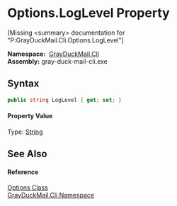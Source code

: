 Options.LogLevel Property
=========================

[Missing &lt;summary> documentation for "P:GrayDuckMail.Cli.Options.LogLevel"]


  **Namespace:**  [GrayDuckMail.Cli][1]  
  **Assembly:** gray-duck-mail-cli.exe

Syntax
------

```csharp
public string LogLevel { get; set; }
```

#### Property Value
Type: [String][2]

See Also
--------

#### Reference
[Options Class][3]  
[GrayDuckMail.Cli Namespace][1]  

[1]: ../README.md
[2]: https://docs.microsoft.com/dotnet/api/system.string
[3]: README.md